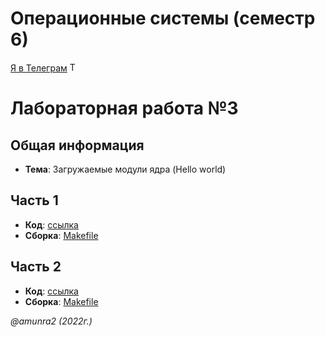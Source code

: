  # Операционные системы (семестр 6)

 [Я в Телеграм](https://t.me/amunra2) <img src="https://img.icons8.com/external-tal-revivo-shadow-tal-revivo/344/external-telegram-is-a-cloud-based-instant-messaging-and-voice-over-ip-service-logo-shadow-tal-revivo.png" alt="Telegram" width=15>

# Лабораторная работа №3

## Общая информация

* **Тема**: Загружаемые модули ядра (Hello world)


## Часть 1

* **Код**: [ссылка](./part1/)
* **Сборка**: [Makefile](./part1/Makefile)


## Часть 2

* **Код**: [ссылка](./part2/)
* **Сборка**: [Makefile](./part2/Makefile)


_@amunra2 (2022г.)_
